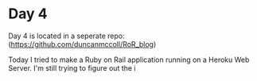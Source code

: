 # Day 4

Day 4 is located in a seperate repo: (https://github.com/duncanmccoll/RoR_blog)

Today I tried to make a Ruby on Rail application running on a Heroku Web Server. I'm still trying to figure out the i